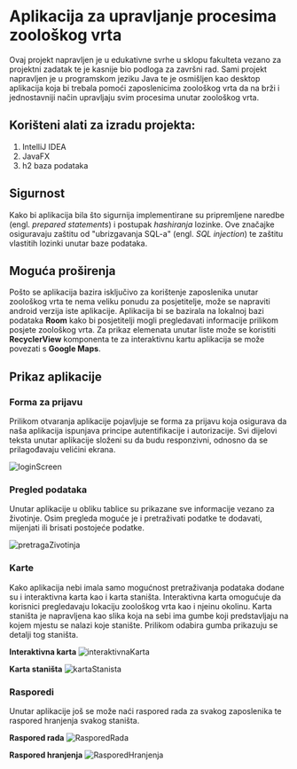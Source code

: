 # Aplikacija za upravljanje procesima zoološkog vrta

Ovaj projekt napravljen je u edukativne svrhe u sklopu fakulteta vezano za projektni zadatak te je kasnije bio podloga za završni rad. Sami projekt napravljen je u programskom jeziku Java
te je osmišljen kao desktop aplikacija koja bi trebala pomoći zaposlenicima zoološkog vrta da na brži i jednostavniji način upravljaju svim procesima unutar zoološkog vrta.

## Korišteni alati za izradu projekta:

  1. IntelliJ IDEA
  2. JavaFX
  3. h2 baza podataka

## Sigurnost

Kako bi aplikacija bila što sigurnija implementirane su pripremljene naredbe (engl. _prepared statements_) i postupak _hashiranja_ lozinke.
Ove značajke osiguravaju zaštitu od "ubrizgavanja SQL-a" (engl. _SQL injection_) te zaštitu vlastitih lozinki unutar baze podataka.

## Moguća proširenja

Pošto se aplikacija bazira isključivo za korištenje zaposlenika unutar zoološkog vrta te nema veliku ponudu za posjetitelje, može se napraviti android verzija iste aplikacije.
Aplikacija bi se bazirala na lokalnoj bazi podataka **Room** kako bi posjetitelji mogli pregledavati informacije prilikom posjete zoološkog vrta. Za prikaz elemenata unutar liste
može se koristiti **RecyclerView** komponenta te za interaktivnu kartu aplikacija se može povezati s **Google Maps**.

## Prikaz aplikacije

### Forma za prijavu
Prilikom otvaranja aplikacije pojavljuje se forma za prijavu koja osigurava da naša aplikacija ispunjava principe autentifikacije i autorizacije. Svi dijelovi teksta unutar aplikacije složeni
su da budu responzivni, odnosno da se prilagođavaju velićini ekrana.

![loginScreen](https://github.com/user-attachments/assets/08b88133-fa1e-44ab-bab1-e96c5a81c9aa)

### Pregled podataka
Unutar aplikacije u obliku tablice su prikazane sve informacije vezano za životinje. Osim pregleda moguće je i pretraživati podatke te dodavati, mijenjati ili brisati postojeće podatke.

![pretragaZivotinja](https://github.com/user-attachments/assets/cd518a7e-4eaf-488e-95bd-20af27dcbadd)

### Karte
Kako aplikacija nebi imala samo mogućnost pretraživanja podataka dodane su i interaktivna karta kao i karta staništa. Interaktivna karta omogućuje da korisnici pregledavaju lokaciju
zoološkog vrta kao i njeinu okolinu. Karta staništa je napravljena kao slika koja na sebi ima gumbe koji predstavljaju na kojem mjestu se nalazi koje stanište. Prilikom odabira gumba
prikazuju se detalji tog staništa.

**Interaktivna karta**
![interaktivnaKarta](https://github.com/user-attachments/assets/2d39646e-5044-43b1-bad8-6fa119aefe00) 

**Karta staništa**
![kartaStanista](https://github.com/user-attachments/assets/d78d8e33-15cb-44e1-ba2b-882a98c27cc6)

### Rasporedi
Unutar aplikacije još se može naći raspored rada za svakog zaposlenika te raspored hranjenja svakog staništa.

**Raspored rada**
![RasporedRada](https://github.com/user-attachments/assets/8c127057-8d6d-40a0-8c71-4e443f54838b)

**Raspored hranjenja**
![RasporedHranjenja](https://github.com/user-attachments/assets/71498ef8-e466-40cc-a4f0-654bb5f0a3cc)

